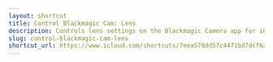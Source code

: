 ```yaml
---
layout: shortcut
title: Control Blackmagic Cam: Lens
description: Controls lens settings on the Blackmagic Camera app for iOS
slug: control-blackmagic-cam-lens
shortcut_url: https://www.icloud.com/shortcuts/7eea570dd57c4471bd7dcf6acee26d14
---
```

